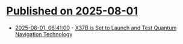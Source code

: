 # [Published on 2025-08-01](index.md)

* [2025-08-01, 06:41:00](https://soylentnews.org/article.pl?sid=25/07/30/1450258&from=rss) - [X37B is Set to Launch and Test Quantum Navigation Technology](https://soylentnews.org/article.pl?sid=25/07/30/1450258&from=rss)
